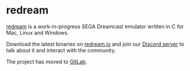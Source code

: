 # redream

[redream](https://redream.io) is a work-in-progress SEGA Dreamcast emulator written in C for Mac, Linux and Windows.

Download the latest binaries on [redream.io](https://redream.io/download) and join our [Discord server](https://discord.gg/zuEAVTG) to talk about it and interact with the community.

The project has moved to [GitLab](https://gitlab.com/inolen/redream).
 